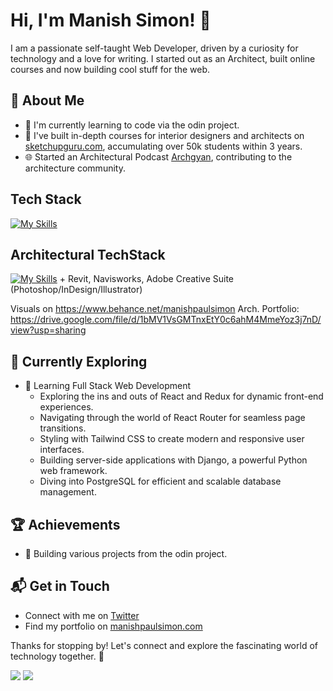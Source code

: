 # Hi, I'm Manish Simon! 👋

I am a passionate self-taught Web Developer, driven by a curiosity for technology and a love for writing. I started out as an Architect, built online courses and now building cool stuff for the web.

## 🚀 About Me

- 🔭 I'm currently learning to code via the odin project.
- 📝 I've built in-depth courses for interior designers and architects on [sketchupguru.com](https://sketchupguru.com), accumulating over 50k students within 3 years.
- 🌐 Started an Architectural Podcast [Archgyan](https://archgyan.com/), contributing to the architecture community.

## Tech Stack

[![My Skills](https://skillicons.dev/icons?i=js,html,css,wasm)](https://skillicons.dev)

## Architectural TechStack 

[![My Skills](https://skillicons.dev/icons?i=sketchup,autocad)](https://skillicons.dev) + Revit, Navisworks, Adobe Creative Suite (Photoshop/InDesign/Illustrator)

Visuals on https://www.behance.net/manishpaulsimon
Arch. Portfolio: https://drive.google.com/file/d/1bMV1VsGMTnxEtY0c6ahM4MmeYoz3j7nD/view?usp=sharing

## 🌱 Currently Exploring

- 🚀 Learning Full Stack Web Development
  - Exploring the ins and outs of React and Redux for dynamic front-end experiences.
  - Navigating through the world of React Router for seamless page transitions.
  - Styling with Tailwind CSS to create modern and responsive user interfaces.
  - Building server-side applications with Django, a powerful Python web framework.
  - Diving into PostgreSQL for efficient and scalable database management.

## 🏆 Achievements

- 🌟 Building various projects from the odin project.

## 📬 Get in Touch

- Connect with me on [Twitter](https://twitter.com/manishpaulsimon)
- Find my portfolio on [manishpaulsimon.com](https://manishpaulsimon.com)

Thanks for stopping by! Let's connect and explore the fascinating world of technology together. 🚀

![](https://komarev.com/ghpvc/?username=manishpaulsimon&base=1000)
![](https://hit.yhype.me/github/profile?user_id=62095331)
